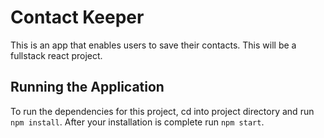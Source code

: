 # Contact Keeper

This is an app that enables users to save their contacts. This will be a fullstack react project.

## Running the Application
To run the dependencies for this project, cd into project directory and run `npm install`. After your installation is complete run `npm start`.
